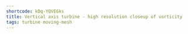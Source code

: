 ```yaml
---
shortcode: kDq-YQVEGks
title: Vertical axis turbine - high resolution closeup of vorticity
tags: turbine moving-mesh
---
```

